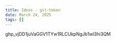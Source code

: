 ```yaml
---
title: Ideas - git-token
date: March 24, 2025
tags: []
---
```



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
